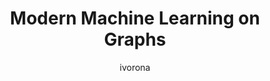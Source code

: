 ---
layout: post

author: ivorona
title:  "Modern Machine Learning on Graphs"
presentation: "/assets/ml_graph.pdf"
categories: Graphs Deep_Learning Tensor_Factorization
comments: true
---